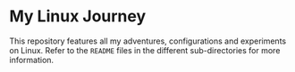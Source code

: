 # My Linux Journey
This repository features all my adventures, configurations and experiments on Linux. Refer to the `README` files in the different sub-directories for more information.
